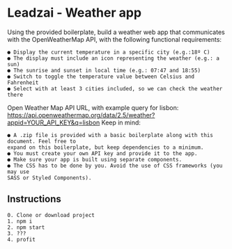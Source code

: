 # Leadzai - Weather app

Using the provided boilerplate, build a weather web app that communicates with the
OpenWeatherMap API, with the following functional requirements:

    ● Display the current temperature in a specific city (e.g.:18º C)
    ● The display must include an icon representing the weather (e.g.: a sun)
    ● The sunrise and sunset in local time (e.g.: 07:47 and 18:55)
    ● Switch to toggle the temperature value between Celsius and Fahrenheit
    ● Select with at least 3 cities included, so we can check the weather there

Open Weather Map API URL, with example query for lisbon:
https://api.openweathermap.org/data/2.5/weather?appid=YOUR_API_KEY&q=lisbon
Keep in mind:

    ● A .zip file is provided with a basic boilerplate along with this document. Feel free to
    expand on this boilerplate, but keep dependencies to a minimum.
    ● You must create your own API key and provide it to the app.
    ● Make sure your app is built using separate components.
    ● The CSS has to be done by you. Avoid the use of CSS frameworks (you may use
    SASS or Styled Components).

## Instructions

    0. Clone or download project
    1. npm i
    2. npm start
    3. ???
    4. profit
